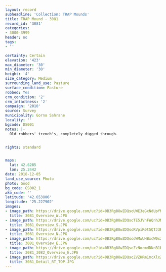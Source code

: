 ```yaml
---
layout: record
subheadline: 'Collection: TRAP Mounds'
title: TRAP Mound - 3081
record_id: '3081'
categories:
- 3000-3999
header: no
tags:
- ''

certainty: Certain
elevation: '423'
max_diameter: '30'
min_diameter: '30'
height: '4'
size_category: Medium
surrounding_land_use: Pasture
surface_condition: Pasture
robbed: Yes
crm_condition: '2'
crm_intactness: '2'
campaign: '2010'
source: Survey
municipality: Gorno Sahrane
locality: ''
bgcode: DS001
notes: |-
  Old robbers' trench's, completely digged through.


rights: standard


maps:
  lat: 42.6285
  lon: 25.2442
date: 2018-12-05
land_use_source: Photo
photo: Good
bg_code: GS002_1
akb_code: ''
latitude: '42.653806'
longitude: '25.227902'
images:
- image_path: https://drive.google.com/uc?id=0B3Rg88wZDQscUWE3eGxNdUpfMmc
  title: 3081_Overview_W.JPG
- image_path: https://drive.google.com/uc?id=0B3Rg88wZDQscTE5JVnFWQnhJNXc
  title: 3081_Overview_S.JPG
- image_path: https://drive.google.com/uc?id=0B3Rg88wZDQscRVpiR0t5QTJ3Rmc
  title: 3081_Overview_N.JPG
- image_path: https://drive.google.com/uc?id=0B3Rg88wZDQscdWMwUHBxcW0xZWM
  title: 3081_Overview_E.JPG
- image_path: https://drive.google.com/uc?id=0B3Rg88wZDQscZzNocmdDNnB1bTQ
  title: 3081_3082_Overview_E.JPG
- image_path: https://drive.google.com/uc?id=0B3Rg88wZDQscZVZHRm1mcXlxZEE
  title: 3081_Detail_RT_TOP.JPG
---
```

